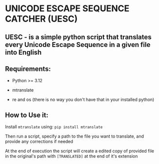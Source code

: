 # UNICODE ESCAPE SEQUENCE CATCHER (UESC)

## UESC - is a simple python script that translates every Unicode Escape Sequence in a given file into English

## Requirements:

- Python >= 3.12

- mtranslate

- re and os (there is no way you don't have that in your installed python)

## How to Use it:

Install ```mtranslate``` using: ```pip install mtranslate```  

Then run a script, specify a path to the file you want to translate, and provide any corrections if needed

At the end of execution the script will create a edited copy of provided file in the original's path with ```[TRANSLATED]``` at the end of it's extension